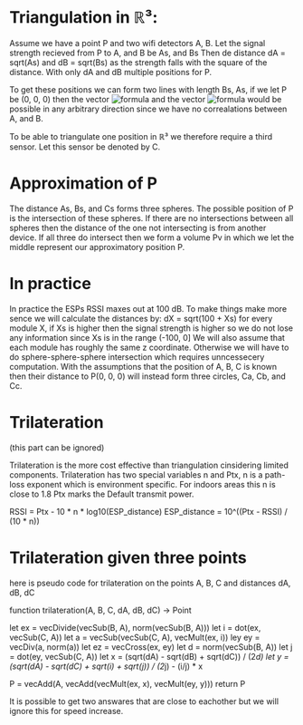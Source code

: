 # Triangulation in ℝ³:
Assume we have a point P and two wifi detectors A, B.
Let the signal strength recieved from P to A, and B be As, and Bs
Then de distance dA = sqrt(As) and dB = sqrt(Bs) as the strength falls with the square of the distance.
With only dA and dB multiple positions for P.

To get these positions we can form two lines with length Bs, As, if we let P be (0, 0, 0) then the vector
![formula](https://render.githubusercontent.com/render/math?math=\vec{A}) and the vector ![formula](https://render.githubusercontent.com/render/math?math=\vec{B}) would be possible in any arbitrary direction since we have no correalations between A, and B.

To be able to triangulate one position in ℝ³ we therefore require a third sensor. Let this sensor be denoted by C.

# Approximation of P
The distance As, Bs, and Cs forms three spheres. The possible position of P is the intersection of these spheres.
If there are no intersections between all spheres then the distance of the one not intersecting is from another device.
If all three do intersect then we form a volume Pv in which we let the middle represent our approximatory position P.

# In practice
In practice the ESPs RSSI maxes out at 100 dB. To make things make more sence we will calculate the distances by:
dX = sqrt(100 + Xs) for every module X, if Xs is higher then the signal strength is higher so we do not lose any information since Xs is in the range (-100, 0]
We will also assume that each module has roughly the same z coordinate. Otherwise we will have to do sphere-sphere-sphere intersection which requires unncessecery computation.
With the assumptions that the position of A, B, C is known then their distance to P(0, 0, 0) will instead form three circles, Ca, Cb, and Cc.

# Trilateration
(this part can be ignored)

Trilateration is the more cost effective than triangulation cinsidering limited components.
Trilateration has two special variables n and Ptx, n is a path-loss exponent which is environment specific. For indoors areas this n is close to 1.8
Ptx marks the Default transmit power.

RSSI = Ptx - 10 * n * log10(ESP_distance)
ESP_distance = 10^((Ptx - RSSI) / (10 * n)) 

# Trilateration given three points
here is pseudo code for trilateration on the points A, B, C and distances dA, dB, dC

function trilateration(A, B, C, dA, dB, dC) -> Point

let ex = vecDivide(vecSub(B, A), norm(vecSub(B, A)))
let i = dot(ex, vecSub(C, A))
let a = vecSub(vecSub(C, A), vecMult(ex, i))
ley ey = vecDiv(a, norm(a))
let ez = vecCross(ex, ey)
let d = norm(vecSub(B, A))
let j = dot(ey, vecSub(C, A))
let x = (sqrt(dA) - sqrt(dB) + sqrt(dC)) / (2*d)
let y = (sqrt(dA) - sqrt(dC) + sqrt(i) + sqrt(j)) / (2*j) - (i/j) * x

P = vecAdd(A, vecAdd(vecMult(ex, x), vecMult(ey, y)))
return P

It is possible to get two answares that are close to eachother but we will ignore this for speed increase.